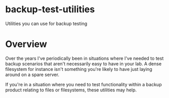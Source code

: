 # backup-test-utilities
Utilities you can use for backup testing

# Overview
Over the years I've periodically been in situations where I've needed to
test backup scenarios that aren't necessarily easy to have in your lab.
A dense filesystem for instance isn't something you're likely to have
just laying around on a spare server.

If you're in a situation where you need to test functionality within a
backup product relating to files or filesystems, these utilities may help.
